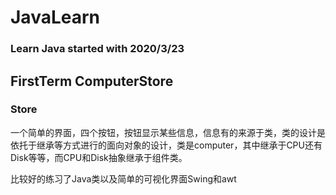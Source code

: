 # JavaLearn

### Learn Java started with 2020/3/23

## FirstTerm ComputerStore

### Store

一个简单的界面，四个按钮，按钮显示某些信息，信息有的来源于类，类的设计是依托于继承等方式进行的面向对象的设计，类是computer，其中继承于CPU还有Disk等等，而CPU和Disk抽象继承于组件类。

比较好的练习了Java类以及简单的可视化界面Swing和awt

